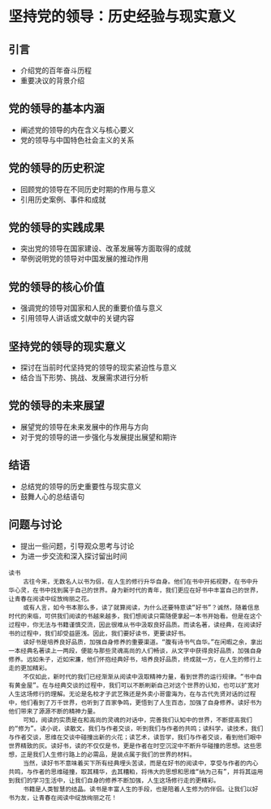 # 坚持党的领导：历史经验与现实意义

## 引言
- 介绍党的百年奋斗历程
- 重要决议的背景介绍

## 党的领导的基本内涵
- 阐述党的领导的内在含义与核心要义
- 党的领导与中国特色社会主义的关系

## 党的领导的历史积淀
- 回顾党的领导在不同历史时期的作用与意义
- 引用历史案例、事件和成就

## 党的领导的实践成果
- 突出党的领导在国家建设、改革发展等方面取得的成就
- 举例说明党的领导对中国发展的推动作用

## 党的领导的核心价值
- 强调党的领导对国家和人民的重要价值与意义
- 引用领导人讲话或文献中的关键内容

## 坚持党的领导的现实意义
- 探讨在当前时代坚持党的领导的现实紧迫性与意义
- 结合当下形势、挑战、发展需求进行分析

## 党的领导的未来展望
- 展望党的领导在未来发展中的作用与方向
- 对于党的领导的进一步强化与发展提出展望和期许

## 结语
- 总结党的领导的历史重要性与现实意义
- 鼓舞人心的总结语句

## 问题与讨论
- 提出一些问题，引导观众思考与讨论
- 为进一步交流和深入探讨留出时间

```
读书
    古往今来，无数名人以书为侣，在人生的修行升华自身。他们在书中开拓视野，在书中升华心灵，在书中找到属于自己的世界。身为新时代的青年，我们更应在好书中丰富自己的世界，让青春在阅读中绽放绚丽之花。
    或有人言，如今书本那么多，读了就算阅读，为什么还要特意读“好书”？诚然，随着信息时代的来临，可供我们阅读的书越来越多，我们想阅读只需随便拿起一本书开始看。但是在这个过程中，你无法与书籍谨慎交流，因此很难从书中汲取良好品质。而读名著，读经典，在阅读好书的过程中，我们却受益匪浅。因此，我们要好读书，更要读好书。
    读好书是培养良好品质，加强自身修养的重要渠道。“腹有诗书气自华。”在闲暇之余，拿出一本经典名著读上一两段，便能与那些灵魂高尚的人们畅谈，从文字中获得良好品质，加强自身修养。远如朱子，近如宋濂，他们怀抱经典好书，培养良好品质，终成就一方，在人生的修行上走的更加精彩。
    不仅如此，新时代的我们已经渐渐从阅读中汲取精神力量，看到世界的运行规律。“书中自有黄金屋”。在与经典交谈的过程中，我们可以不断刷新自己对这个世界的认知，也可以扩宽对人生这场修行的理解。无论是名校才子武艺殊还是外卖小哥雷海为，在与古代先贤对话的过程中，他们看到了万千世界，也听到了百家争鸣，更悟到了人生百态，加强了自身修养。读好书为他们带来了源源不断的精神力量。
    可知，阅读的实质是在和高尚的灵魂的对话中，完善我们认知中的世界，不断提高我们的“修为”。读小说，读散文，我们与作者交谈，听到我们与作者的共鸣；读科学，读技术，我们与作者交谈，思维在交谈中碰撞出新的火花；读艺术，读哲学，我们与作者交谈，看到他们眼中世界精致的灰。读好书，读的不仅仅是书，更是作者在时空沉淀中不断升华碰撞的思想。这些思想，正是我们人生修行路上的必需品，是装点属于我们的世界的材料。
    当然，读好书不意味着买下所有经典埋头苦读，而是在好书的阅读中，享受与作者的内心共鸣，与作者的思维碰撞，取其精华，去其糟粕，将伟大的思想和思维“纳为己有”，并将其运用到我们的学习生活中，让我们自身的修养不断加强，人生这场修行走的更精彩。
    书籍是人类智慧的结晶。读书是丰富人生的手段，也是陪着人生修为的伴侣。让我们以好书为友，让青春在阅读中绽放绚丽之花！
```